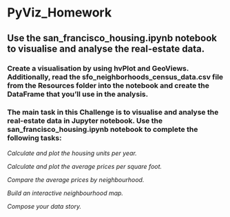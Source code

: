 # PyViz_Homework

## Use the san_francisco_housing.ipynb notebook to visualise and analyse the real-estate data.

### Create a visualisation by using hvPlot and GeoViews. Additionally, read the sfo_neighborhoods_census_data.csv file from the Resources folder into the notebook and create the DataFrame that you’ll use in the analysis.

### The main task in this Challenge is to visualise and analyse the real-estate data in Jupyter notebook. Use the san_francisco_housing.ipynb notebook to complete the following tasks:

  *Calculate and plot the housing units per year.*
  
  *Calculate and plot the average prices per square foot.*
  
  *Compare the average prices by neighbourhood.*
  
  *Build an interactive neighbourhood map.*
  
  *Compose your data story.*
